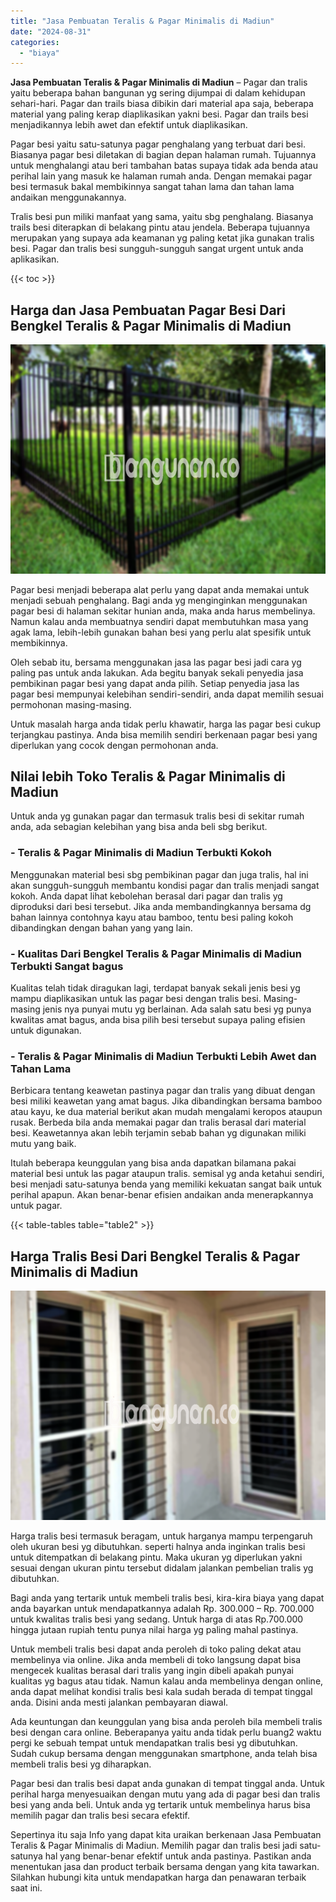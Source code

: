 ```yaml
---
title: "Jasa Pembuatan Teralis & Pagar Minimalis di Madiun"
date: "2024-08-31"
categories: 
  - "biaya"
---
```


**Jasa Pembuatan Teralis & Pagar Minimalis di Madiun** – Pagar dan tralis yaitu beberapa bahan bangunan yg sering dijumpai di dalam kehidupan sehari-hari. Pagar dan trails biasa dibikin dari material apa saja, beberapa material yang paling kerap diaplikasikan yakni besi. Pagar dan trails besi menjadikannya lebih awet dan efektif untuk diaplikasikan.

Pagar besi yaitu satu-satunya pagar penghalang yang terbuat dari besi. Biasanya pagar besi diletakan di bagian depan halaman rumah. Tujuannya untuk menghalangi atau beri tambahan batas supaya tidak ada benda atau perihal lain yang masuk ke halaman rumah anda. Dengan memakai pagar besi termasuk bakal membikinnya sangat tahan lama dan tahan lama andaikan menggunakannya.

Tralis besi pun miliki manfaat yang sama, yaitu sbg penghalang. Biasanya trails besi diterapkan di belakang pintu atau jendela. Beberapa tujuannya merupakan yang supaya ada keamanan yg paling ketat jika gunakan tralis besi. Pagar dan tralis besi sungguh-sungguh sangat urgent untuk anda aplikasikan.

{{< toc >}}

## Harga dan Jasa Pembuatan Pagar Besi Dari Bengkel Teralis & Pagar Minimalis di Madiun

![Jasa Pembuatan Teralis & Pagar Minimalis di Madiun](/images/pagar-minimalis-murah-09.png)

Pagar besi menjadi beberapa alat perlu yang dapat anda memakai untuk menjadi sebuah penghalang. Bagi anda yg menginginkan menggunakan pagar besi di halaman sekitar hunian anda, maka anda harus membelinya. Namun kalau anda membuatnya sendiri dapat membutuhkan masa yang agak lama, lebih-lebih gunakan bahan besi yang perlu alat spesifik untuk membikinnya.

Oleh sebab itu, bersama menggunakan jasa las pagar besi jadi cara yg paling pas untuk anda lakukan. Ada begitu banyak sekali penyedia jasa pembikinan pagar besi yang dapat anda pilih. Setiap penyedia jasa las pagar besi mempunyai kelebihan sendiri-sendiri, anda dapat memilih sesuai permohonan masing-masing.

Untuk masalah harga anda tidak perlu khawatir, harga las pagar besi cukup terjangkau pastinya. Anda bisa memilih sendiri berkenaan pagar besi yang diperlukan yang cocok dengan permohonan anda.

## Nilai lebih Toko Teralis & Pagar Minimalis di Madiun

Untuk anda yg gunakan pagar dan termasuk tralis besi di sekitar rumah anda, ada sebagian kelebihan yang bisa anda beli sbg berikut.

### \- Teralis & Pagar Minimalis di Madiun Terbukti Kokoh

Menggunakan material besi sbg pembikinan pagar dan juga tralis, hal ini akan sungguh-sungguh membantu kondisi pagar dan tralis menjadi sangat kokoh. Anda dapat lihat kebolehan berasal dari pagar dan tralis yg diproduksi dari besi tersebut. Jika anda membandingkannya bersama dg bahan lainnya contohnya kayu atau bamboo, tentu besi paling kokoh dibandingkan dengan bahan yang yang lain.

### \- Kualitas Dari Bengkel Teralis & Pagar Minimalis di Madiun Terbukti Sangat bagus

Kualitas telah tidak diragukan lagi, terdapat banyak sekali jenis besi yg mampu diaplikasikan untuk las pagar besi dengan tralis besi. Masing-masing jenis nya punyai mutu yg berlainan. Ada salah satu besi yg punya kwalitas amat bagus, anda bisa pilih besi tersebut supaya paling efisien untuk digunakan.

### \- Teralis & Pagar Minimalis di Madiun Terbukti Lebih Awet dan Tahan Lama

Berbicara tentang keawetan pastinya pagar dan tralis yang dibuat dengan besi miliki keawetan yang amat bagus. Jika dibandingkan bersama bamboo atau kayu, ke dua material berikut akan mudah mengalami keropos ataupun rusak. Berbeda bila anda memakai pagar dan tralis berasal dari material besi. Keawetannya akan lebih terjamin sebab bahan yg digunakan miliki mutu yang baik.

Itulah beberapa keunggulan yang bisa anda dapatkan bilamana pakai material besi untuk las pagar ataupun tralis. semisal yg anda ketahui sendiri, besi menjadi satu-satunya benda yang memiliki kekuatan sangat baik untuk perihal apapun. Akan benar-benar efisien andaikan anda menerapkannya untuk pagar.

{{< table-tables table="table2" >}}

## Harga Tralis Besi Dari Bengkel Teralis & Pagar Minimalis di Madiun

![Jasa Pembuatan Teralis & Pagar Minimalis di Madiun](/images/teralis-minimalis-murah-16.png)

Harga tralis besi termasuk beragam, untuk harganya mampu terpengaruh oleh ukuran besi yg dibutuhkan. seperti halnya anda inginkan tralis besi untuk ditempatkan di belakang pintu. Maka ukuran yg diperlukan yakni sesuai dengan ukuran pintu tersebut didalam jalankan pembelian tralis yg dibutuhkan.

Bagi anda yang tertarik untuk membeli tralis besi, kira-kira biaya yang dapat anda bayarkan untuk mendapatkannya adalah Rp. 300.000 – Rp. 700.000 untuk kwalitas tralis besi yang sedang. Untuk harga di atas Rp.700.000 hingga jutaan rupiah tentu punya nilai harga yg paling mahal pastinya.

Untuk membeli tralis besi dapat anda peroleh di toko paling dekat atau membelinya via online. Jika anda membeli di toko langsung dapat bisa mengecek kualitas berasal dari tralis yang ingin dibeli apakah punyai kualitas yg bagus atau tidak. Namun kalau anda membelinya dengan online, anda dapat melihat kondisi tralis besi kala sudah berada di tempat tinggal anda. Disini anda mesti jalankan pembayaran diawal.

Ada keuntungan dan keunggulan yang bisa anda peroleh bila membeli tralis besi dengan cara online. Beberapanya yaitu anda tidak perlu buang2 waktu pergi ke sebuah tempat untuk mendapatkan tralis besi yg dibutuhkan. Sudah cukup bersama dengan menggunakan smartphone, anda telah bisa membeli tralis besi yg diharapkan.

Pagar besi dan tralis besi dapat anda gunakan di tempat tinggal anda. Untuk perihal harga menyesuaikan dengan mutu yang ada di pagar besi dan tralis besi yang anda beli. Untuk anda yg tertarik untuk membelinya harus bisa memilih pagar dan tralis besi secara efektif.

Sepertinya itu saja Info yang dapat kita uraikan berkenaan Jasa Pembuatan Teralis & Pagar Minimalis di Madiun. Memilih pagar dan tralis besi jadi satu-satunya hal yang benar-benar efektif untuk anda pastinya. Pastikan anda menentukan jasa dan product terbaik bersama dengan yang kita tawarkan. Silahkan hubungi kita untuk mendapatkan harga dan penawaran terbaik saat ini.
